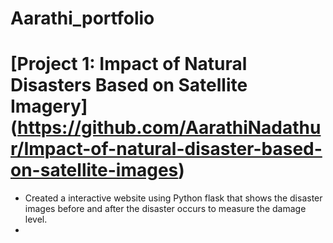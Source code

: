 # Aarathi_portfolio

# [Project 1: Impact of Natural Disasters Based on Satellite Imagery] (https://github.com/AarathiNadathur/Impact-of-natural-disaster-based-on-satellite-images)
* Created a interactive website using Python flask that shows the disaster images before and after the disaster occurs to measure the damage level.
* 
